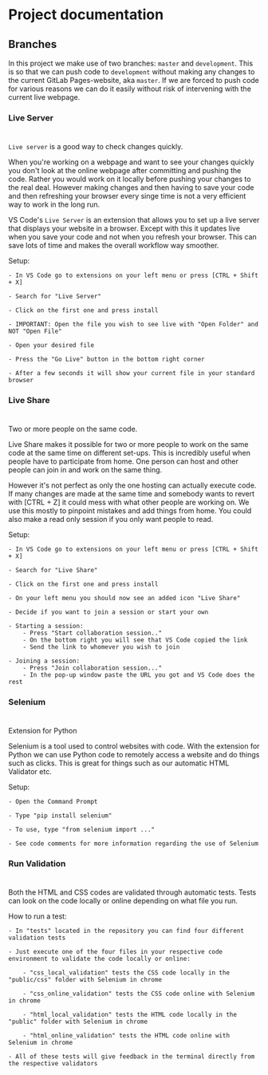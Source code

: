 # Project documentation

## Branches

In this project we make use of two branches: `master` and `development`. This is so that we can push code to `development` without making any changes to the current GitLab Pages-website, aka `master`. If we are forced to push code for various reasons we can do it easily without risk of intervening with the current live webpage.


### Live Server

#

`Live server` is a good way to check changes quickly.

When you're working on a webpage and want to see your changes quickly you don't look at the online webpage after committing and pushing the code. Rather you would work on it locally before pushing your changes to the real deal. However making changes and then having to save your code and then refreshing your browser every singe time is not a very efficient way to work in the long run.

VS Code's `Live Server` is an extension that allows you to set up a live server that displays your website in a browser. Except with this it updates live when you save your code and not when you refresh your browser. This can save lots of time and makes the overall workflow way smoother.

Setup:

    - In VS Code go to extensions on your left menu or press [CTRL + Shift + X]

    - Search for "Live Server"

    - Click on the first one and press install 

    - IMPORTANT: Open the file you wish to see live with "Open Folder" and NOT "Open File"

    - Open your desired file

    - Press the "Go Live" button in the bottom right corner

    - After a few seconds it will show your current file in your standard browser

### Live Share

#

Two or more people on the same code.

Live Share makes it possible for two or more people to work on the same code at the same time on different set-ups. This is incredibly useful when people have to participate from home. One person can host and other people can join in and work on the same thing.

However it's not perfect as only the one hosting can actually execute code. If many changes are made at the same time and somebody wants to revert with [CTRL + Z] it could mess with what other people are working on. We use this mostly to pinpoint mistakes and add things from home. You could also make a read only session if you only want people to read.

Setup:

    - In VS Code go to extensions on your left menu or press [CTRL + Shift + X]

    - Search for "Live Share"

    - Click on the first one and press install 

    - On your left menu you should now see an added icon "Live Share"

    - Decide if you want to join a session or start your own

    - Starting a session:
        - Press "Start collaboration session.."
        - On the bottom right you will see that VS Code copied the link
        - Send the link to whomever you wish to join

    - Joining a session:
        - Press "Join collaboration session..."
        - In the pop-up window paste the URL you got and VS Code does the rest

### Selenium

#

Extension for Python

Selenium is a tool used to control websites with code. With the extension for Python we can use Python code to remotely access a website and do things such as clicks. This is great for things such as our automatic HTML Validator etc.

Setup: 

    - Open the Command Prompt

    - Type "pip install selenium"

    - To use, type "from selenium import ..."
    
    - See code comments for more information regarding the use of Selenium


### Run Validation 

#

Both the HTML and CSS codes are validated through automatic tests. Tests can look on the code locally or online depending on what file you run.

How to run a test:

    - In "tests" located in the repository you can find four different validation tests

    - Just execute one of the four files in your respective code environment to validate the code locally or online:

        - "css_local_validation" tests the CSS code locally in the "public/css" folder with Selenium in chrome
        
        - "css_online_validation" tests the CSS code online with Selenium in chrome

        - "html_local_validation" tests the HTML code locally in the "public" folder with Selenium in chrome

        - "html_online_validation" tests the HTML code online with Selenium in chrome

    - All of these tests will give feedback in the terminal directly from the respective validators



     